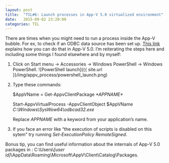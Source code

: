 ```yaml
---
layout: post
title:  "TIL#6: Launch processes in App-V 5.0 virtualized environment"
date:   2015-09-02 23:20:00
categories: TIL
---
```


There are times when you might need to run a process inside the App-V bubble. For ex, to check if an ODBC data source has been set up. [This link](https://support.microsoft.com/en-us/kb/2848278) explains how you can do that in App-V 5.0. I’m reiterating the steps here and including some things I found elsewhere and by myself:

1. 	Click on Start menu -> Accessories -> Windows PowerShell -> Windows PowerShell.
![PowerShell launch]({{ site.url }}/img/appv_process/powershell_launch.png)

2. 	Type these commands:
	
	$AppVName = Get-AppvClientPackage *\*APPNAME\**
	
	Start-AppvVirtualProcess -AppvClientObject $AppVName *C:\Windows\SysWow64\odbcad32.exe*

	Replace *APPNAME* with a keyword from your application’s name.

3. If you face an error like “the execution of scripts is disabled on this sytem” try running *Set-ExecutionPolicy RemoteSigned*.

Bonus tip, you can find useful information about the internals of App-V 5.0 packages in : C:\Users\\*[user id]*\AppData\Roaming\Microsoft\AppV\Client\Catalog\Packages.